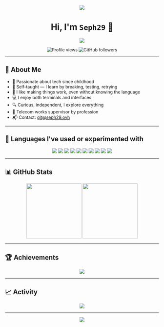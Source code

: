 <div align="center">
  <img src="https://capsule-render.vercel.app/api?type=waving&color=gradient&height=100&section=header&reversal=true" />
</div>

<h1 align="center">Hi, I'm <code>Seph29</code> 👋</h1>

<p align="center">
  <a href="https://github.com/DenverCoder1/readme-typing-svg">
    <img src="https://readme-typing-svg.herokuapp.com?font=Fira+Code&size=22&pause=1000&color=0FF8FC&center=true&vCenter=true&width=500&lines=Curious+and+self-taught;Not+a+dev+but+I+build+things;Telecoms+by+day%2C+Android+modding+by+night;CLI+or+GUI%3F+Both;Always+digging+into+tech." />
  </a>
</p>

<p align="center">
  <img src="https://komarev.com/ghpvc/?username=Seph29&label=VIEWS&color=0e75b6&style=for-the-badge" alt="Profile views" />
  <img src="https://img.shields.io/github/followers/Seph29?label=FOLLOWERS&style=for-the-badge&color=blueviolet" alt="GitHub followers" />
</p>

---

## 🧠 About Me

- 🧠 Passionate about tech since childhood  
- 🔧 Self-taught — I learn by breaking, testing, retrying  
- 🧩 I like making things work, even without knowing the language  
- 💻 I enjoy both terminals and interfaces  
- 🔍 Curious, independent, I explore everything  
- 📡 Telecom works supervisor by profession  
- 📬 Contact: <git@seph29.ovh>

---

## 🧪 Languages I've used or experimented with

<p align="center">
  <img src="https://img.shields.io/badge/Bash-black?style=for-the-badge&logo=gnubash&logoColor=white" />
  <img src="https://img.shields.io/badge/Windows-0078D6?style=for-the-badge&logo=windows&logoColor=white" />
  <img src="https://img.shields.io/badge/HTML5-E34F26?style=for-the-badge&logo=html5&logoColor=white" />
  <img src="https://img.shields.io/badge/CSS3-1572B6?style=for-the-badge&logo=css3&logoColor=white" />
  <img src="https://img.shields.io/badge/PHP-777BB4?style=for-the-badge&logo=php&logoColor=white" />
  <img src="https://img.shields.io/badge/Python-14354C?style=for-the-badge&logo=python&logoColor=white" />
  <img src="https://img.shields.io/badge/Kotlin-7F52FF?style=for-the-badge&logo=kotlin&logoColor=white" />
  <img src="https://img.shields.io/badge/Android-3DDC84?style=for-the-badge&logo=android&logoColor=white" />
  <img src="https://img.shields.io/badge/Linux-FCC624?style=for-the-badge&logo=linux&logoColor=black" />
  <img src="https://img.shields.io/badge/GitHub-181717?style=for-the-badge&logo=github&logoColor=white" />
</p>

---

## 📊 GitHub Stats

<div align="center">
  <img src="https://github-readme-stats.vercel.app/api?username=Seph29&theme=tokyonight&show_icons=true&count_private=true&hide_border=false" height="180"/>
  <img src="https://github-readme-streak-stats.herokuapp.com?user=Seph29&theme=tokyonight&hide_border=false" height="180"/>
</div>

---

## 🏆 Achievements

<div align="center">
  <img src="https://github-profile-trophy.vercel.app/?username=Seph29&theme=darkhub&no-frame=true&column=7&margin-w=10" />
</div>

---

## 📈 Activity

<div align="center">
  <img src="https://github-readme-activity-graph.vercel.app/graph?username=Seph29&theme=github-dark&hide_border=false" />
</div>

---

<div align="center">
  <img src="https://capsule-render.vercel.app/api?type=waving&color=0:0a0a0a,100:0f2027&height=100&section=footer" />
</div>
